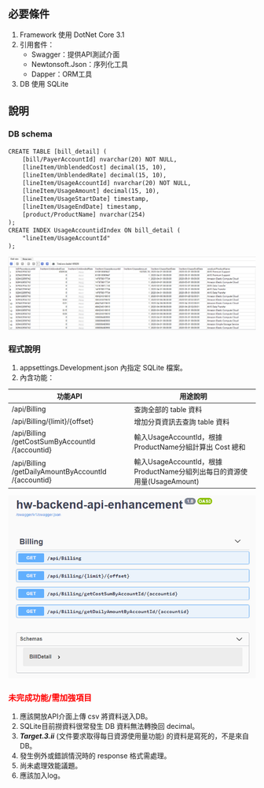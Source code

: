 ## 必要條件
<ol>
	<li>Framework 使用 DotNet Core 3.1</li>
	<li>引用套件：
		<ul>
			<li>Swagger：提供API測試介面</li>
			<li>Newtonsoft.Json：序列化工具</li>
			<li>Dapper：ORM工具</li>
		</ul>  
	</li>
	<li>DB 使用 SQLite</li>
</ol>

## 說明
### DB schema
```
CREATE TABLE [bill_detail] (
	[bill/PayerAccountId] nvarchar(20) NOT NULL, 
	[lineItem/UnblendedCost] decimal(15, 10), 
	[lineItem/UnblendedRate] decimal(15, 10), 
	[lineItem/UsageAccountId] nvarchar(20) NOT NULL, 
	[lineItem/UsageAmount] decimal(15, 10), 
	[lineItem/UsageStartDate] timestamp, 
	[lineItem/UsageEndDate] timestamp, 
	[product/ProductName] nvarchar(254)
);
CREATE INDEX UsageAccountidIndex ON bill_detail (
    "lineItem/UsageAccountId"
);
```
<img src="https://github.com/chiyt27/pic-repo/blob/master/hw-backend-api-enhancement/sqlite%E6%88%AA%E5%9C%96.png?raw=true">

### 程式說明
<ol>
	<li>appsettings.Development.json 內指定 SQLite 檔案。</li>
	<li>內含功能：</li>
</ol>
		
| 功能API | 用途說明 |
|--|--|
| /api​/Billing | 查詢全部的 table 資料 |
| /api/Billing/{limit}/{offset} | 增加分頁資訊去查詢 table 資料 |
| /api​/Billing​/getCostSumByAccountId​/{accountid} | 輸入UsageAccountId，根據ProductName分組計算出 Cost 總和 |
| /api​/Billing​/getDailyAmountByAccountId​/{accountid} | 輸入UsageAccountId，根據ProductName分組列出每日的資源使用量(UsageAmount) |

<img src="https://github.com/chiyt27/pic-repo/blob/master/hw-backend-api-enhancement/swagger%E6%88%AA%E5%9C%96.png?raw=true">


###  <font color="red">未完成功能/需加強項目</font>
<ol>
	<li>應該開放API介面上傳 csv 將資料送入DB。</li>
	<li>SQLite目前撈資料很常發生 DB 資料無法轉換回 decimal。</li>
	<li><b><i>Target.3.ii</i></b> (文件要求取得每日資源使用量功能) 的資料是寫死的，不是來自DB。</li>
	<li>發生例外或錯誤情況時的 response 格式需處理。</li>
	<li>尚未處理效能議題。</li>
	<li>應該加入log。</li>
</ol>

